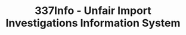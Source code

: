 ---
bigquery: https://console.cloud.google.com/bigquery?p=patents-public-data&d=usitc_investigations&page=dataset&project=sheets-management-319211
citation: US International Trade Commission 337Info Unfair Import Investigations Information
  System
contributors: US International Trade Comission
cost: None
description: US International Trade Commission 337Info Unfair Import Investigations
  Information System contains data on investigations done under Section 337. Section
  337 declares the infringement of certain statutory intellectual property rights
  and other forms of unfair competition in import trade to be unlawful practices.
  Most Section 337 investigations involve allegations of patent or registered trademark
  infringement.
documentation: FAQ and tutorial available on the site
last_edit: 04/07/2022, 09:27:14
location: https://pubapps2.usitc.gov/337external/
maintained_by: US International Trade Comission
schema_fields:
- startDateMarkmanHearing
- finalDetNoViolation
- ouiiAttorney
- teoProceedingInvolved
- htsNumbers
- title
- currentStatus
- actualEndDateEvidHear
- aljAssigned
- cafcAppeals
- patentNumber
- trademarkNumbers
- finalIdOnViolationDue
- currentActiveALJ
- markmanHearing
- patentNumbers
- dateCreated
- docketNo
- copyrightNumbers
- dateComplaintFiled
- complainant
- respondent
- teoIdDueDate
- scheduledStartDateEvidHear
- invUnfairAct
- ouiiParticipation
- issueDateOtherNonFinal
- finalIdOnViolationIssue
- teoIdIssueDate
- endDateMarkmanHearing
- investigationTermDate
- finalDetViolation
- targetDate
- gcAttorney
- investigationType
- investigationNo
- lastUpdated
- dateOfPublicationFrNotice
- teoReliefGranted
- publication_number
- scheduledEndDateEvidHear
- id
- internalRemand
- actualStartDateEvidHear
shortname: unfair_import_investigations
tags:
- import
- legal
- trade
timeframe: 2008-2021 (prior to 2008 downloadable as a JSON file)
title: 337Info - Unfair Import Investigations Information System
uuid: 2721f5ec-e599-4890-9265-9706719fc71e
---